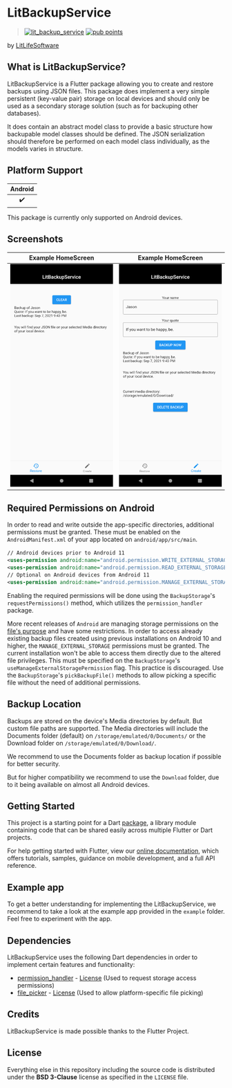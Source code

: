 # LitBackupService

> [![lit_backup_service][lit_backup_service_badge_pub]][lit_backup_service] [![pub points][lit_backup_service_badge_pub_points]][lit_backup_service_pub_points]

by [LitLifeSoftware](https://github.com/litlifesoftware)

## What is LitBackupService?

LitBackupService is a Flutter package allowing you to create and restore backups using
JSON files. This package does implement a very simple persistent (key-value pair) storage on local devices and should only be used as a secondary storage solution (such as for backuping other databases).

It does contain an abstract model class to provide a basic structure
how backupable model classes should be defined. The JSON serialization should
therefore be performed on each model class individually, as the models varies in
structure.

## Platform Support

| Android |
| :-----: |
|   ✔️    |

This package is currently only supported on Android devices.

## Screenshots

| Example HomeScreen | Example HomeScreen |
| ------------------ | ------------------ |
| ![1][screenshot_1] | ![2][screenshot_2] |

## Required Permissions on Android

In order to read and write outside the app-specific directories, additional
permissions must be granted. These must be enabled on the `AndroidManifest.xml`
of your app located on `android/app/src/main`.

```xml
// Android devices prior to Android 11
<uses-permission android:name="android.permission.WRITE_EXTERNAL_STORAGE" />
<uses-permission android:name="android.permission.READ_EXTERNAL_STORAGE" />
// Optional on Android devices from Android 11
<uses-permission android:name="android.permission.MANAGE_EXTERNAL_STORAGE" />
```
Enabling the required permissions will be done using the `BackupStorage`'s
`requestPermissions()` method, which utilizes the `permission_handler` package.

More recent releases of `Android`
are managing storage permissions on the [file's purpose](https://developer.android.com/training/data-storage#permissions) and have some restrictions. In order to access already existing backup files created using previous installations
on Android 10 and higher, the `MANAGE_EXTERNAL_STORAGE` permissions must be granted.
The current installation won't be able to access them directly due to the altered
file privileges. This must be specified on the `BackupStorage`'s `useManageExternalStoragePermission`
flag. This practice is discouraged. Use the `BackupStorage`'s `pickBackupFile()`
methods to allow picking a specific file without the need of additional permissions.

## Backup Location

Backups are stored on the device's Media directories by default. But custom file
paths are supported. The Media directories will include the Documents folder
(default) on `/storage/emulated/0/Documents/` or the Download folder on
`/storage/emulated/0/Download/`.

We recommend to use the Documents folder
as backup location if possible for better security.

But for higher compatibility we recommend to use the `Download` folder, due
to it being available on almost all Android devices.

## Getting Started

This project is a starting point for a Dart
[package](https://flutter.dev/developing-packages/),
a library module containing code that can be shared easily across
multiple Flutter or Dart projects.

For help getting started with Flutter, view our
[online documentation](https://flutter.dev/docs), which offers tutorials,
samples, guidance on mobile development, and a full API reference.

## Example app

To get a better understanding for implementing the LitBackupService, we recommend
to take a look at the example app provided in the `example` folder. Feel free to
experiment with the app.

## Dependencies

LitBackupService uses the following Dart dependencies in order to implement certain
features and functionality:

- [permission_handler](https://pub.dev/packages/permission_handler) - [License](https://github.com/Baseflow/flutter-permission-handler/blob/master/LICENSE) (Used to request storage access permissions)
- [file_picker](https://pub.dev/packages/file_picker) - [License](https://github.com/miguelpruivo/flutter_file_picker/blob/master/LICENSE) (Used to allow platform-specific file picking)

## Credits

LitBackupService is made possible thanks to the Flutter Project.

## License

Everything else in this repository including the source code is distributed under the
**BSD 3-Clause** license as specified in the `LICENSE` file.

[screenshot_1]: assets/screenshots/Screenshot_1.png
[screenshot_2]: assets/screenshots/Screenshot_2.png
[lit_backup_service]: https://pub.dev/packages/lit_backup_service
[lit_backup_service_pub_points]: https://pub.dev/packages/lit_backup_service/score
[lit_backup_service_badge_pub]: https://img.shields.io/pub/v/lit_backup_service.svg
[lit_backup_service_badge_pub_points]: https://badges.bar/lit_backup_service/pub%20points
